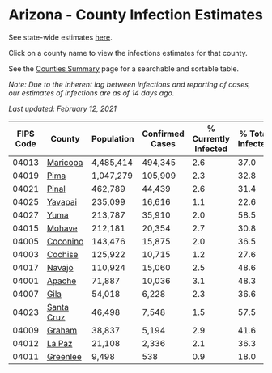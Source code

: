 # Arizona - County Infection Estimates

See state-wide estimates [here](/infections/us-az).

Click on a county name to view the infections estimates for that county.

See the [Counties Summary](/infections/summary-counties) page for a searchable and sortable table.

*Note: Due to the inherent lag between infections and reporting of cases, our estimates of infections are as of 14 days ago.*

*Last updated: February 12, 2021*

|   FIPS Code |                   County |   Population |   Confirmed Cases |   % Currently Infected |   % Total Infected |
|-------------|--------------------------|--------------|-------------------|------------------------|--------------------|
|       04013 |     [Maricopa](maricopa) |    4,485,414 |           494,345 |                    2.6 |               37.0 |
|       04019 |             [Pima](pima) |    1,047,279 |           105,909 |                    2.3 |               32.8 |
|       04021 |           [Pinal](pinal) |      462,789 |            44,439 |                    2.6 |               31.4 |
|       04025 |       [Yavapai](yavapai) |      235,099 |            16,616 |                    1.1 |               22.6 |
|       04027 |             [Yuma](yuma) |      213,787 |            35,910 |                    2.0 |               58.5 |
|       04015 |         [Mohave](mohave) |      212,181 |            20,354 |                    2.7 |               30.8 |
|       04005 |     [Coconino](coconino) |      143,476 |            15,875 |                    2.0 |               36.5 |
|       04003 |       [Cochise](cochise) |      125,922 |            10,715 |                    1.2 |               27.6 |
|       04017 |         [Navajo](navajo) |      110,924 |            15,060 |                    2.5 |               48.6 |
|       04001 |         [Apache](apache) |       71,887 |            10,036 |                    3.1 |               48.3 |
|       04007 |             [Gila](gila) |       54,018 |             6,228 |                    2.3 |               36.6 |
|       04023 | [Santa Cruz](santa-cruz) |       46,498 |             7,548 |                    1.5 |               57.5 |
|       04009 |         [Graham](graham) |       38,837 |             5,194 |                    2.9 |               41.6 |
|       04012 |         [La Paz](la-paz) |       21,108 |             2,336 |                    2.1 |               36.3 |
|       04011 |     [Greenlee](greenlee) |        9,498 |               538 |                    0.9 |               18.0 |